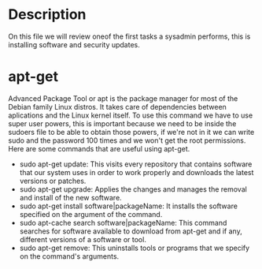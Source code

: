 
# Description

On this file we will review oneof the first tasks a sysadmin performs, this is
installing software and security updates. 

# apt-get

Advanced Package Tool or apt is the package manager for most of the Debian 
family Linux distros. It takes care of dependencies between aplications and the
Linux kernel itself. To use this command we have to use super user powers, this
is important because we need to be inside the sudoers file to be able to 
obtain those powers, if we're not in it we can write sudo and the password 100
times and we won't get the root permissions. Here are some commands that are
useful using apt-get.

- sudo apt-get update: This visits every repository that contains software that
our system uses in order to work properly and downloads the latest versions or
patches.
- sudo apt-get upgrade: Applies the changes and manages the removal and install
of the new software.
- sudo apt-get install software|packageName: It installs the software specified
on the argument of the command.
- sudo apt-cache search software|packageName: This command searches for software
available to download from apt-get and if any, different versions of a 
software or tool.
- sudo apt-get remove: This uninstalls tools or programs that we specify on the
command's arguments.
